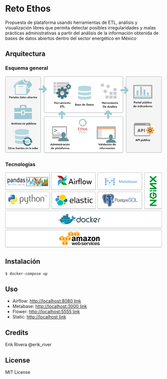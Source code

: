 # Reto Ethos

Propuesta de plataforma usando herramientas de ETL, análisis y visualización libres que permita detectar posibles irregularidades y malas prácticas administrativas a partir del análisis de la información obtenida de bases de datos abiertos dentro del sector energético en México


## Arquitectura

### Esquema general
![Esquema general](https://github.com/erikriver/mixtli-etc/raw/master/docs/images/esquema-general.png "Esquema general")

### Tecnologías
![Tecnologías](https://github.com/erikriver/mixtli-etc/raw/master/docs/images/tecnologias.png "Tecnologías")


## Instalación

```bash
$ docker-compose up
```


## Uso


* Airflow: [http://localhost:8080 link](http://localhost:8080)
* Metabase: [http://localhost:3000 link](http://localhost:3000)
* Flower: [http://localhost:5555 link](http://localhost:5555)
* Static: [http://localhost link](http://localhost)


## Credits

Erik Rivera
@erik_river

## License
MIT License